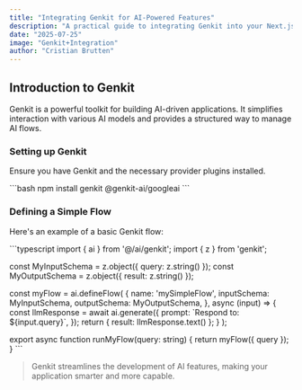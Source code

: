 ```yaml
---
title: "Integrating Genkit for AI-Powered Features"
description: "A practical guide to integrating Genkit into your Next.js application to leverage powerful AI models for various tasks."
date: "2025-07-25"
image: "Genkit+Integration"
author: "Cristian Brutten"
---
```


## Introduction to Genkit

Genkit is a powerful toolkit for building AI-driven applications. It simplifies interaction with various AI models and provides a structured way to manage AI flows.

### Setting up Genkit

Ensure you have Genkit and the necessary provider plugins installed.

\`\`\`bash
npm install genkit @genkit-ai/googleai
\`\`\`

### Defining a Simple Flow

Here's an example of a basic Genkit flow:

\`\`\`typescript
import { ai } from '@/ai/genkit';
import { z } from 'genkit';

const MyInputSchema = z.object({ query: z.string() });
const MyOutputSchema = z.object({ result: z.string() });

const myFlow = ai.defineFlow(
  {
    name: 'mySimpleFlow',
    inputSchema: MyInputSchema,
    outputSchema: MyOutputSchema,
  },
  async (input) => {
    const llmResponse = await ai.generate({
      prompt: \`Respond to: \${input.query}\`,
    });
    return { result: llmResponse.text() };
  }
);

export async function runMyFlow(query: string) {
  return myFlow({ query });
}
\`\`\`

> Genkit streamlines the development of AI features, making your application smarter and more capable.
